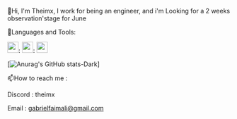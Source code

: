 👋Hi, I'm Theimx, I work for being an engineer, and i'm Looking for a 2 weeks observation'stage for June 
  

🔧Languages and Tools:

<img src="https://cdn.jsdelivr.net/gh/devicons/devicon/icons/python/python-original.svg" width="25" height="25">:
<img src="https://cdn.jsdelivr.net/gh/devicons/devicon/icons/vscode/vscode-original.svg" width="25" height="25">:
<img src="https://cdn.jsdelivr.net/gh/devicons/devicon/icons/pycharm/pycharm-original.svg" width="25" height="25"> 


[![Anurag's GitHub stats-Dark](https://github-readme-stats.vercel.app/api?username=Theimx\&show_icons=true\&theme=dark#gh-dark-mode-only)]

📫How to reach me :

Discord : theimx

Email : gabrielfaimali@gmail.com 
